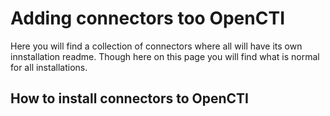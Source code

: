# Adding connectors too OpenCTI
Here you will find a collection of connectors where all will have its 
own innstallation readme. Though here on this page you will find what is normal for all installations. 

## How to install connectors to OpenCTI 
